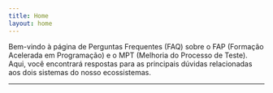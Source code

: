 ```yaml
---
title: Home
layout: home
---
```

Bem-vindo à página de Perguntas Frequentes (FAQ) sobre o FAP (Formação Acelerada em Programação) e o MPT (Melhoria do Processo de Teste). Aqui, você encontrará respostas para as principais dúvidas relacionadas aos dois sistemas do nosso ecossistemas.

----

